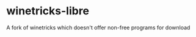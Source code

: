 winetricks-libre
================

A fork of winetricks which doesn't offer non-free programs for download
